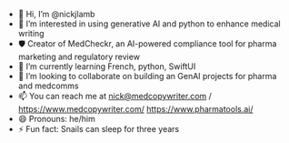 - 👋 Hi, I’m @nickjlamb
- 👀 I’m interested in using generative AI and python to enhance medical writing
- 🛡️ Creator of MedCheckr, an AI-powered compliance tool for pharma marketing and regulatory review
- 🌱 I’m currently learning French, python, SwiftUI
- 💞️ I’m looking to collaborate on building an GenAI projects for pharma and medcomms 
- 📫 You can reach me at nick@medcopywriter.com / https://www.medcopywriter.com/ https://www.pharmatools.ai/
- 😄 Pronouns: he/him
- ⚡ Fun fact: Snails can sleep for three years

<!---
nickjlamb/nickjlamb is a ✨ special ✨ repository because its `README.md` (this file) appears on your GitHub profile.
You can click the Preview link to take a look at your changes.
--->
